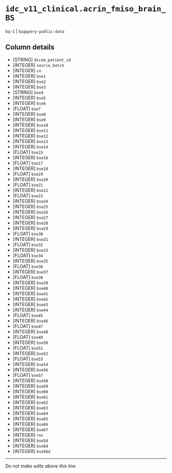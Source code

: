 # `idc_v11_clinical.acrin_fmiso_brain_BS`
`bq-1` | `bigquery-public-data`

## Column details
* [STRING]    `dicom_patient_id`
* [INTEGER]   `source_batch`
* [INTEGER]   `cn`
* [INTEGER]   `bse1`
* [INTEGER]   `bse2`
* [INTEGER]   `bse3`
* [STRING]    `bse4`
* [INTEGER]   `bse5`
* [INTEGER]   `bse6`
* [FLOAT]     `bse7`
* [INTEGER]   `bse8`
* [INTEGER]   `bse9`
* [INTEGER]   `bse10`
* [INTEGER]   `bse11`
* [INTEGER]   `bse12`
* [INTEGER]   `bse13`
* [INTEGER]   `bse14`
* [FLOAT]     `bse15`
* [INTEGER]   `bse16`
* [FLOAT]     `bse17`
* [INTEGER]   `bse18`
* [FLOAT]     `bse19`
* [INTEGER]   `bse20`
* [FLOAT]     `bse21`
* [INTEGER]   `bse22`
* [FLOAT]     `bse23`
* [INTEGER]   `bse24`
* [INTEGER]   `bse25`
* [INTEGER]   `bse26`
* [INTEGER]   `bse27`
* [INTEGER]   `bse28`
* [INTEGER]   `bse29`
* [FLOAT]     `bse30`
* [INTEGER]   `bse31`
* [FLOAT]     `bse32`
* [INTEGER]   `bse33`
* [FLOAT]     `bse34`
* [INTEGER]   `bse35`
* [FLOAT]     `bse36`
* [INTEGER]   `bse37`
* [FLOAT]     `bse38`
* [INTEGER]   `bse39`
* [INTEGER]   `bse40`
* [INTEGER]   `bse41`
* [INTEGER]   `bse42`
* [INTEGER]   `bse43`
* [INTEGER]   `bse44`
* [FLOAT]     `bse45`
* [INTEGER]   `bse46`
* [FLOAT]     `bse47`
* [INTEGER]   `bse48`
* [FLOAT]     `bse49`
* [INTEGER]   `bse50`
* [FLOAT]     `bse51`
* [INTEGER]   `bse52`
* [FLOAT]     `bse53`
* [INTEGER]   `bse54`
* [INTEGER]   `bse56`
* [FLOAT]     `bse57`
* [INTEGER]   `bse58`
* [INTEGER]   `bse59`
* [INTEGER]   `bse60`
* [INTEGER]   `bse61`
* [INTEGER]   `bse62`
* [INTEGER]   `bse63`
* [INTEGER]   `bse64`
* [INTEGER]   `bse65`
* [INTEGER]   `bse66`
* [INTEGER]   `bse67`
* [INTEGER]   `rec`
* [INTEGER]   `bse5d`
* [INTEGER]   `bse8d`
* [INTEGER]   `bse56d`

-------------------------------------------------------------------------------
*Do not make edits above this line.*
